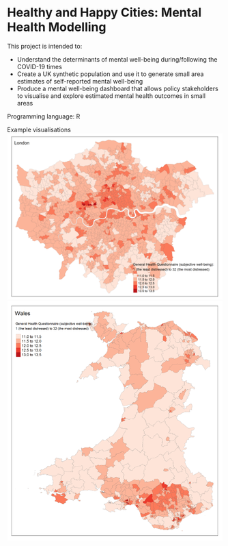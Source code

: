 # Healthy and Happy Cities: Mental Health Modelling

This project is intended to:
- Understand the determinants of mental well-being during/following the COVID-19 times
- Create a UK synthetic population and use it to generate small area estimates of self-reported mental well-being 
- Produce a mental well-being dashboard that allows policy stakeholders to visualise and explore estimated mental health outcomes in small areas

Programming language: R

Example visualisations
![London GHQ](./images/London_GHQ1.png)
![Wales GHQ](./images/Wales_GHQ1.png)
